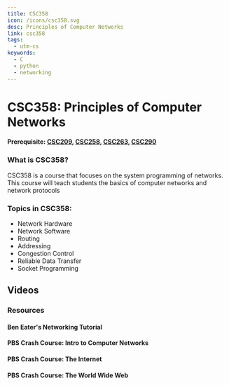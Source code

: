 ```yaml
---
title: CSC358
icon: /icons/csc358.svg
desc: Principles of Computer Networks
link: csc358
tags:
  - utm-cs
keywords:
  - C
  - python
  - networking
---
```


# CSC358: Principles of Computer Networks

#### Prerequisite: [CSC209](./csc209), [CSC258](./csc258), [CSC263](./csc263), [CSC290](./csc290)

<grid-1-x-2 title="Winter 2020 Class Website" img-src="https://i.imgur.com/EqSFE9J.png" link="https://mcs.utm.utoronto.ca/~358/" desc="All credits to Larry Zhang and Michael Liut" button="Check it out!"></grid-1-x-2>

<ExamText class-code="CSC358"></ExamText>

### What is CSC358?

CSC358 is a course that focuses on the system programming of networks. This
course will teach students the basics of computer networks and network protocols

### Topics in CSC358:

- Network Hardware
- Network Software
- Routing
- Addressing
- Congestion Control
- Reliable Data Transfer
- Socket Programming

## Videos

### Resources

#### Ben Eater's Networking Tutorial

<VideoContainer vid-src="https://www.youtube.com/embed/videoseries?list=PLowKtXNTBypH19whXTVoG3oKSuOcw_XeW"></VideoContainer>

#### PBS Crash Course: Intro to Computer Networks

<VideoContainer vid-src="https://www.youtube.com/embed/3QhU9jd03a0"></VideoContainer>

#### PBS Crash Course: The Internet

<VideoContainer vid-src="https://www.youtube.com/embed/AEaKrq3SpW8"></VideoContainer>

#### PBS Crash Course: The World Wide Web

<VideoContainer vid-src="https://www.youtube.com/embed/guvsH5OFizE"></VideoContainer>
